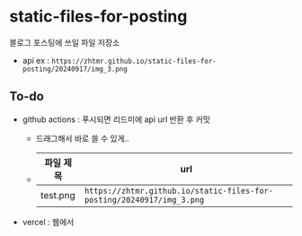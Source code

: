 # static-files-for-posting
블로그 포스팅에 쓰일 파일 저장소

- api ex : `https://zhtmr.github.io/static-files-for-posting/20240917/img_3.png`

## To-do
- github actions : 푸시되면 리드미에 api url 반환 후 커밋
  - 드래그해서 바로 쓸 수 있게..
  - |파일 제목|url|
    |------|---|
    |test.png|`https://zhtmr.github.io/static-files-for-posting/20240917/img_3.png`|

- vercel : 웹에서 
